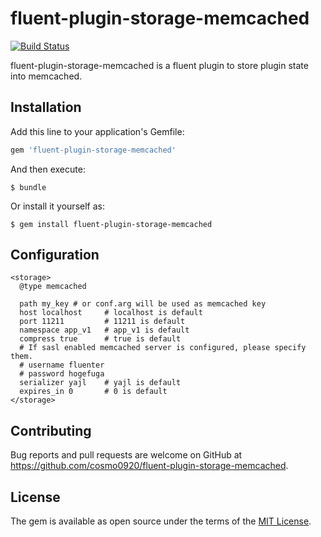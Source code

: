 # fluent-plugin-storage-memcached

[![Build Status](https://travis-ci.org/cosmo0920/fluent-plugin-storage-memcached.svg?branch=master)](https://travis-ci.org/cosmo0920/fluent-plugin-storage-memcached)

fluent-plugin-storage-memcached is a fluent plugin to store plugin state into memcached.

## Installation

Add this line to your application's Gemfile:

```ruby
gem 'fluent-plugin-storage-memcached'
```

And then execute:

    $ bundle

Or install it yourself as:

    $ gem install fluent-plugin-storage-memcached

## Configuration

```aconf
<storage>
  @type memcached

  path my_key # or conf.arg will be used as memcached key
  host localhost     # localhost is default
  port 11211         # 11211 is default
  namespace app_v1   # app_v1 is default
  compress true      # true is default
  # If sasl enabled memcached server is configured, please specify them.
  # username fluenter
  # password hogefuga
  serializer yajl    # yajl is default
  expires_in 0       # 0 is default
</storage>
```

## Contributing

Bug reports and pull requests are welcome on GitHub at https://github.com/cosmo0920/fluent-plugin-storage-memcached.


## License

The gem is available as open source under the terms of the [MIT License](http://opensource.org/licenses/MIT).
